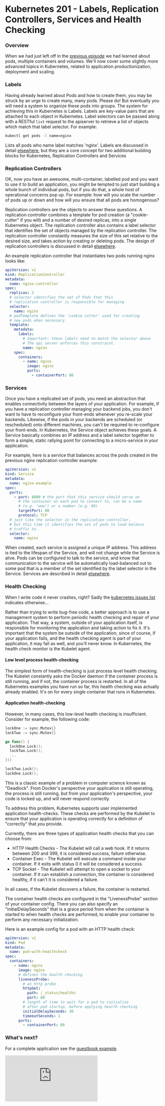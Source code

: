 # Kubernetes 201 - Labels, Replication Controllers, Services and  Health Checking

### Overview
When we had just left off in the [previous episode](README.md) we had learned about pods, multiple containers and volumes.
We'll now cover some slightly more advanced topics in Kubernetes, related to application productionization, deployment and
scaling.

### Labels
Having already learned about Pods and how to create them, you may be struck by an urge to create many, many pods.  Please do!  But eventually you will need a system to organize these pods into groups.  The system for achieving this in Kubernetes is Labels.  Labels are key-value pairs that are attached to each object in Kubernetes.  Label selectors can be passed along with a RESTful ```list``` request to the apiserver to retrieve a list of objects which match that label selector.  For example:

```sh
kubectl get pods -l name=nginx
```

Lists all pods who name label matches 'nginx'.  Labels are discussed in detail [elsewhere](http://docs.k8s.io/labels.md), but they are a core concept for two additional building blocks for Kubernetes, Replication Controllers and Services

### Replication Controllers

OK, now you have an awesome, multi-container, labelled pod and you want to use it to build an application, you might be tempted to just start building a whole bunch of individual pods, but if you do that, a whole host of operational concerns pop up.  For example: how will you scale the number of pods up or down and how will you ensure that all pods are homogenous?

Replication controllers are the objects to answer these questions.  A replication controller combines a template for pod creation (a "cookie-cutter" if you will) and a number of desired replicas, into a single Kubernetes object.  The replication controller also contains a label selector that identifies the set of objects managed by the replication controller.  The replication controller constantly measures the size of this set relative to the desired size, and takes action by creating or deleting pods.  The design of replication controllers is discussed in detail [elsewhere](http://docs.k8s.io/replication-controller.md).

An example replication controller that instantiates two pods running nginx looks like:
```yaml
apiVersion: v1
kind: ReplicationController
metadata:
  name: nginx-controller
spec:
  replicas: 2
  # selector identifies the set of Pods that this
  # replication controller is responsible for managing
  selector:
    name: nginx
  # podTemplate defines the 'cookie cutter' used for creating
  # new pods when necessary
  template:
    metadata:
      labels:
        # Important: these labels need to match the selector above
        # The api server enforces this constraint.
        name: nginx
    spec:
      containers:
        - name: nginx
          image: nginx
          ports:
            - containerPort: 80
```

### Services
Once you have a replicated set of pods, you need an abstraction that enables connectivity between the layers of your application.  For example, if you have a replication controller managing your backend jobs, you don't want to have to reconfigure your front-ends whenever you re-scale your backends.  Likewise, if the pods in your backends are scheduled (or rescheduled) onto different machines, you can't be required to re-configure your front-ends.  In Kubernetes, the Service object achieves these goals.  A Service basically combines an IP address and a label selector together to form a simple, static rallying point for connecting to a micro-service in your application.

For example, here is a service that balances across the pods created in the previous nginx replication controller example:
```yaml
apiVersion: v1
kind: Service
metadata:
  name: nginx-example
spec:
  ports:
    - port: 8000 # the port that this service should serve on
      # the container on each pod to connect to, can be a name
      # (e.g. 'www') or a number (e.g. 80)
      targetPort: 80
      protocol: TCP
  # just like the selector in the replication controller,
  # but this time it identifies the set of pods to load balance
  # traffic to.
  selector:
    name: nginx
```

When created, each service is assigned a unique IP address.  This address is tied to the lifespan of the Service, and will not change while the Service is alive.  Pods can be configured to talk to the service, and know that communication to the service will be automatically load-balanced out to some pod that is a member of the set identified by the label selector in the Service.  Services are described in detail [elsewhere](http://docs.k8s.io/services.md).

### Health Checking
When I write code it never crashes, right?  Sadly the [kubernetes issues list](https://github.com/GoogleCloudPlatform/kubernetes/issues) indicates otherwise...

Rather than trying to write bug-free code, a better approach is to use a management system to perform periodic health checking
and repair of your application.  That way, a system, outside of your application itself, is responsible for monitoring the
application and taking action to fix it.  It's important that the system be outside of the application, since of course, if
your application fails, and the health checking agent is part of your application, it may fail as well, and you'll never know.
In Kubernetes, the health check monitor is the Kubelet agent.

#### Low level process health-checking

The simplest form of health-checking is just process level health checking.  The Kubelet constantly asks the Docker daemon
if the container process is still running, and if not, the container process is restarted.  In all of the Kubernetes examples
you have run so far, this health checking was actually already enabled.  It's on for every single container that runs in
Kubernetes.

#### Application health-checking

However, in many cases, this low-level health checking is insufficient.  Consider for example, the following code:

```go
lockOne := sync.Mutex{}
lockTwo := sync.Mutex{}

go func() {
  lockOne.Lock();
  lockTwo.Lock();
  ...
}()

lockTwo.Lock();
lockOne.Lock();
```

This is a classic example of a problem in computer science known as "Deadlock". From Docker's perspective your application is
still operating, the process is still running, but from your application's perspective, your code is locked up, and will never respond correctly.

To address this problem, Kubernetes supports user implemented application health-checks.  These checks are performed by the
Kubelet to ensure that your application is operating correctly for a definition of "correctly" that _you_ provide.

Currently, there are three types of application health checks that you can choose from:

   * HTTP Health Checks - The Kubelet will call a web hook.  If it returns between 200 and 399, it is considered success, failure otherwise.
   * Container Exec - The Kubelet will execute a command inside your container.  If it exits with status 0 it will be considered a success.
   * TCP Socket - The Kubelet will attempt to open a socket to your container.  If it can establish a connection, the container is considered healthy, if it can't it is considered a failure.

In all cases, if the Kubelet discovers a failure, the container is restarted.

The container health checks are configured in the "LivenessProbe" section of your container config. There you can also specify an "initialDelaySeconds" that is a grace period from when the container is started to when health checks are performed, to enable your container to perform any necessary initialization.

Here is an example config for a pod with an HTTP health check:
```yaml
apiVersion: v1
kind: Pod
metadata:
  name: pod-with-healthcheck
spec:
  containers:
    - name: nginx
      image: nginx
      # defines the health checking
      livenessProbe:
        # an http probe
        httpGet:
          path: /_status/healthz
          port: 80
        # length of time to wait for a pod to initialize
        # after pod startup, before applying health checking
        initialDelaySeconds: 30
        timeoutSeconds: 1
      ports:
        - containerPort: 80
```

### What's next?
For a complete application see the [guestbook example](../guestbook).


[![Analytics](https://kubernetes-site.appspot.com/UA-36037335-10/GitHub/examples/walkthrough/k8s201.md?pixel)]()

